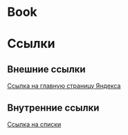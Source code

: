 # Book<!DOCTYPE html>
<html>
<head>
    <title>Ссылки</title>
    </head>
    <body>
     <h1>Ссылки</h1>
        <h2>Внешние ссылки</h2>
        <p>
        <a href="www.yandex.ru">Ссылка на главную страницу Яндекса</a><!-- href-обязательный атрибут.-->
            </p>
        <h2>Внутренние ссылки</h2>
        <p>
        <a href="%D0%A1%D0%BF%D0%B8%D1%81%D0%BA%D0%B8.html">Ссылка на списки</a>
        </p>
    </body>
</html>
